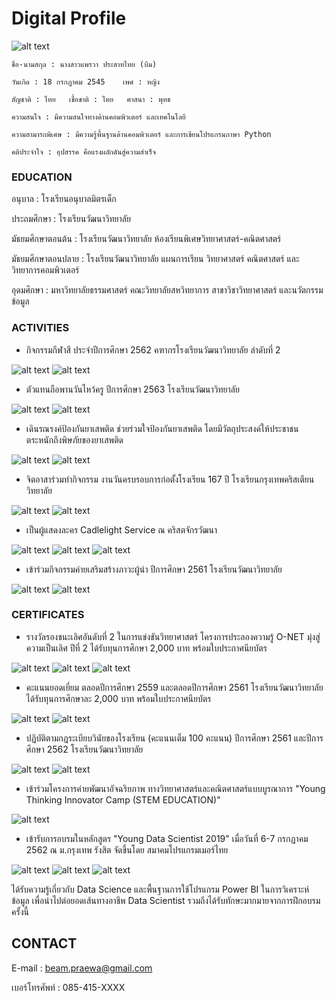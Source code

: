 # Digital Profile



![alt text](https://sv1.picz.in.th/images/2021/12/02/6xEn3u.jpg)

```
ชื่อ-นามสกุล : นางสาวแพรวา ประสาทไทย (บีม)    

วันเกิด : 18 กรกฏาคม 2545    เพศ : หญิง  

สัญชาติ : ไทย   เชื้อชาติ : ไทย   ศาสนา : พุทธ

ความสนใจ : มีความสนใจทางด้านคอมพิวเตอร์ และเทคโนโลยี

ความสามารถพิเศษ : มีความรู้พื้นฐานด้านคอมพิวเตอร์ และการเขียนโปรแกรมภาษา Python

คติประจำใจ : อุปสรรค คือแรงผลักดันสู่ความสำเร็จ
```

### EDUCATION

อนุบาล : โรงเรียนอนุบาลมิตรเด็ก

ประถมศึกษา : โรงเรียนวัฒนาวิทยาลัย

มัธยมศึกษาตอนต้น : โรงเรียนวัฒนาวิทยาลัย ห้องเรียนพิเศษวิทยาศาสตร์-คณิตศาสตร์

มัธยมศึกษาตอนปลาย : โรงเรียนวัฒนาวิทยาลัย แผนการเรียน วิทยาศาสตร์ คณิตศาสตร์ และวิทยาการคอมพิวเตอร์

อุดมศึกษา : มหาวิทยาลัยธรรมศาสตร์ คณะวิทยาลัยสหวิทยาการ สาขาวิชาวิทยาศาสตร์ และนวัตกรรมข้อมูล

### ACTIVITIES

- กิจกรรมกีฬาสี ประจำปีการศึกษา 2562 คฑากรโรงเรียนวัฒนาวิทยาลัย ลำดับที่ 2

![alt text](https://sv1.picz.in.th/images/2021/12/02/6xl70t.jpg) ![alt text](https://sv1.picz.in.th/images/2021/12/02/6xlN9v.jpg) 

- ตัวแทนถือพานวันไหว้ครู ปีการศึกษา 2563 โรงเรียนวัฒนาวิทยาลัย

![alt text](https://sv1.picz.in.th/images/2021/12/02/6xl98S.jpg) ![alt text](https://sv1.picz.in.th/images/2021/12/02/6xlwcg.jpg) 

- เดินรณรงค์ป้องกันยาเสพติด ช่วยร่วมใจป้องกันยาเสพติด โดยมีวัตถุประสงค์ให้ประชาชน ตระหนักถึงพิษภัยของยาเสพติด

![alt text](https://sv1.picz.in.th/images/2021/12/02/6xlxB9.jpg) ![alt text](https://sv1.picz.in.th/images/2021/12/02/6xln2e.jpg) 

- จิตอาสาร่วมทำกิจกรรม งานวันครบรอบการก่อตั้งโรงเรียน 167 ปี โรงเรียนกรุงเทพคริสเตียนวิทยาลัย

![alt text](https://sv1.picz.in.th/images/2021/12/02/6xlHtk.jpg) ![alt text](https://sv1.picz.in.th/images/2021/12/02/6xlVlv.png) 

- เป็นผู้แสดงละคร Cadlelight Service ณ คริสตจักรวัฒนา

![alt text](https://sv1.picz.in.th/images/2021/12/02/6xlegn.jpg) ![alt text](https://sv1.picz.in.th/images/2021/12/02/6xlpfN.jpg) ![alt text](https://sv1.picz.in.th/images/2021/12/02/6xlvqV.jpg)

- เข้าร่วมกิจกรรมค่ายเสริมสร้างภาวะผู้นำ ปีการศึกษา 2561 โรงเรียนวัฒนาวิทยาลัย

![alt text](https://sv1.picz.in.th/images/2021/12/02/6xlMo1.jpg) ![alt text](https://sv1.picz.in.th/images/2021/12/02/6xlmCg.jpg) 


### CERTIFICATES

- รางวัลรองชนะเลิศอันดับที่ 2 ในการแข่งขันวิทยาศาสตร์ โครงการประลองความรู้ O-NET มุ่งสู่ความเป็นเลิศ ปีที่ 2 ได้รับทุนการศึกษา 2,000 บาท พร้อมใบประกาศนียบัตร

![alt text](https://sv1.picz.in.th/images/2021/12/02/6xo0fD.jpg) ![alt text](https://sv1.picz.in.th/images/2021/12/02/6xot5u.jpg) ![alt text](https://sv1.picz.in.th/images/2021/12/02/6xoko8.png)

- คะแนนยอดเยี่ยม ตลอดปีการศึกษา 2559 และตลอดปีการศึกษา 2561 โรงเรียนวัฒนาวิทยาลัย ได้รับทุนการศึกษาละ 2,000 บาท พร้อมใบประกาศนียบัตร

![alt text](https://sv1.picz.in.th/images/2021/12/02/6xoqhE.png) ![alt text](https://sv1.picz.in.th/images/2021/12/02/6xo5EN.png)

- ปฏิบัติตามกฎระเบียบวินัยของโรงเรียน (คะแนนเต็ม 100 คะแนน) ปีการศึกษา 2561 และปีการศึกษา 2562 โรงเรียนวัฒนาวิทยาลัย

![alt text](https://sv1.picz.in.th/images/2021/12/02/6xosL1.png) ![alt text](https://sv1.picz.in.th/images/2021/12/02/6xo6X9.jpg)

- เข้าร่วมโครงการค่ายพัฒนาอัจฉริยภาพ ทางวิทยาศาสตร์และคณิตศาสตร์แบบบูรณาการ "Young Thinking Innovator Camp (STEM EDUCATION)"

![alt text](https://sv1.picz.in.th/images/2021/12/02/6xorYJ.png) 

- เข้ารับการอบรมในหลักสูตร "Young Data Scientist 2019" เมื่อวันที่ 6-7 กรกฏาคม 2562 ณ ม.กรุงเทพ รังสิต จัดขึ้นโดย สมาคมโปรแกรมเมอร์ไทย

![alt text](https://sv1.picz.in.th/images/2021/12/02/6xoVMa.jpg) ![alt text](https://sv1.picz.in.th/images/2021/12/02/6xo8Rb.png) ![alt text](https://sv1.picz.in.th/images/2021/12/02/6xoH6f.png)

ได้รับความรู้เกี่ยวกับ Data Science และพื้นฐานการใช้โปรแกรม Power BI ในการวิเคราะห์ข้อมูล เพื่อนำไปต่อยอดเส้นทางอาชีพ Data Scientist รวมถึงได้รับทักษะมากมายจากการฝึกอบรมครั้งนี้

## CONTACT

E-mail : beam.praewa@gmail.com

เบอร์โทรศัพท์ : 085-415-XXXX
